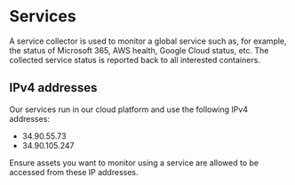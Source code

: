 # Services

A service collector is used to monitor a global service such as, for example, the status of Microsoft 365, AWS health, Google Cloud status, etc.
The collected service status is reported back to all interested containers.

## IPv4 addresses

Our services run in our cloud platform and use the following IPv4 addresses:

- 34.90.55.73
- 34.90.105.247

Ensure assets you want to monitor using a service are allowed to be accessed from these IP addresses.